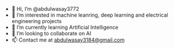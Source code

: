 - 👋 Hi, I’m @abdulwasay3772
- 👀 I’m interested in machine leanring, deep learning and electrical engineering projects
- 🌱 I’m currently learning Artificial Intelligence
- 💞️ I’m looking to collaborate on AI
- 📫 Contact me at abdulwasay3184@gmail.com 

<!---
abdulwasay3772/abdulwasay3772 is a ✨ special ✨ repository because its `README.md` (this file) appears on your GitHub profile.
You can click the Preview link to take a look at your changes.
--->
